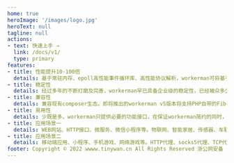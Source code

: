 ```yaml
---
home: true
heroImage: '/images/logo.jpg'
heroText: null
tagline: null
actions:
- text: 快速上手 →
  link: /docs/v1/
  type: primary
features:
- title: 性能提升10-100倍
  details: 基于常驻内存、epoll高性能事件循环库、高性能协议解析，workerman可将基于php-fpm的架构应用性能提升十倍甚至近百倍。
- title: 稳定性
  details: 经过多年的不断打磨及完善，workerman早已具备企业级的稳定性，已经被众多公司用在生产环境上。
- title: 兼容性
  details: 兼容现有composer生态。即将推出的workerman v5版本将支持PHP自带的Fiber协程以及Swoole、ReactPHP、AmPHP等协程库。
- title: 易用性
  details: 少既是多，workerman只提供必要的功能接口，在保证workerman简约的同时，你会发现它使用真的很简单。
- title: 应用场景一
  details: WEB网站、HTTP接口、微服务、微信小程序等。物联网、智能家居、传感器、车联网、设备监控等。TCP、UDP、websocket、socket.io、即时通讯、聊天APP、聊天室、推送等
- title: 应用场景二
  details: 移动端应用、小程序、手机游戏、网络游戏等。HTTP代理、socks5代理、TCP代理、UDP代理等。微服务、定时任务 、消息队列、爬虫、SAAS、服务监控等
footer: Copyright © 2022 wwww.tinywan.cn All Rights Reserved 浙公网安备 浙ICP备17041164号-2
---
```



